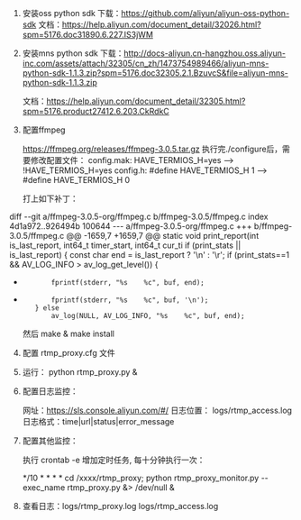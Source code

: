 
1. 安装oss python sdk
    下载：https://github.com/aliyun/aliyun-oss-python-sdk
    文档：https://help.aliyun.com/document_detail/32026.html?spm=5176.doc31890.6.227.IS3jWM

2. 安装mns python sdk
    下载：http://docs-aliyun.cn-hangzhou.oss.aliyun-inc.com/assets/attach/32305/cn_zh/1473754989466/aliyun-mns-python-sdk-1.1.3.zip?spm=5176.doc32305.2.1.BzuvcS&file=aliyun-mns-python-sdk-1.1.3.zip

    文档：https://help.aliyun.com/document_detail/32305.html?spm=5176.product27412.6.203.CkRdkC

3.  配置ffmpeg 

    https://ffmpeg.org/releases/ffmpeg-3.0.5.tar.gz
	执行完./configure后，需要修改配置文件：
	config.mak: HAVE_TERMIOS_H=yes -->  !HAVE_TERMIOS_H=yes
	config.h: #define HAVE_TERMIOS_H 1 --> #define HAVE_TERMIOS_H 0

    打上如下补丁：

diff --git a/ffmpeg-3.0.5-org/ffmpeg.c b/ffmpeg-3.0.5/ffmpeg.c
index 4d1a972..926494b 100644
--- a/ffmpeg-3.0.5-org/ffmpeg.c
+++ b/ffmpeg-3.0.5/ffmpeg.c
@@ -1659,7 +1659,7 @@ static void print_report(int is_last_report, int64_t timer_start, int64_t cur_ti
     if (print_stats || is_last_report) {
         const char end = is_last_report ? '\n' : '\r';
         if (print_stats==1 && AV_LOG_INFO > av_log_get_level()) {
-            fprintf(stderr, "%s    %c", buf, end);
+            fprintf(stderr, "%s    %c", buf, '\n');
         } else
             av_log(NULL, AV_LOG_INFO, "%s    %c", buf, end);


	然后 make & make install

4. 配置 rtmp_proxy.cfg 文件
    
5. 运行： python rtmp_proxy.py &

6. 配置日志监控： 

    网址：https://sls.console.aliyun.com/#/
    日志位置： logs/rtmp_access.log
    日志格式：time|url|status|error_message

7. 配置其他监控：

    执行 crontab -e 增加定时任务, 每十分钟执行一次：

    */10 * * * * cd /xxxx/rtmp_proxy; python rtmp_proxy_monitor.py --exec_name rtmp_proxy.py &> /dev/null &


6. 查看日志：logs/rtmp_proxy.log  logs/rtmp_access.log


